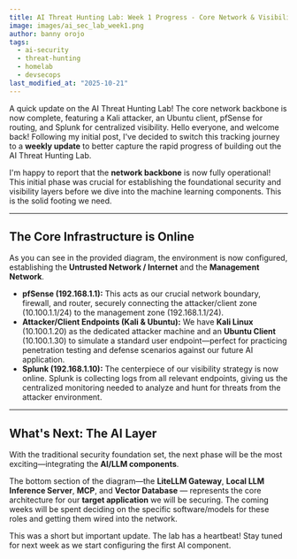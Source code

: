 ```yaml
---
title: AI Threat Hunting Lab: Week 1 Progress - Core Network & Visibility Online
image: images/ai_sec_lab_week1.png
author: banny orojo
tags:
  - ai-security
  - threat-hunting
  - homelab
  - devsecops
last_modified_at: "2025-10-21"
---
```


A quick update on the AI Threat Hunting Lab! The core network backbone is now complete, featuring a Kali attacker, an Ubuntu client, pfSense for routing, and Splunk for centralized visibility.
Hello everyone, and welcome back! Following my initial post, I've decided to switch this tracking journey to a **weekly update** to better capture the rapid progress of building out the AI Threat Hunting Lab.

I'm happy to report that the **network backbone** is now fully operational! This initial phase was crucial for establishing the foundational security and visibility layers before we dive into the machine learning components. This is the solid footing we need.

---

## The Core Infrastructure is Online

As you can see in the provided diagram, the environment is now configured, establishing the **Untrusted Network / Internet** and the **Management Network**.

* **pfSense (192.168.1.1):** This acts as our crucial network boundary, firewall, and router, securely connecting the attacker/client zone (10.100.1.1/24) to the management zone (192.168.1.1/24).
* **Attacker/Client Endpoints (Kali & Ubuntu):** We have **Kali Linux** (10.100.1.20) as the dedicated attacker machine and an **Ubuntu Client** (10.100.1.30) to simulate a standard user endpoint—perfect for practicing penetration testing and defense scenarios against our future AI application.
* **Splunk (192.168.1.10):** The centerpiece of our visibility strategy is now online. Splunk is collecting logs from all relevant endpoints, giving us the centralized monitoring needed to analyze and hunt for threats from the attacker environment.

---

## What's Next: The AI Layer

With the traditional security foundation set, the next phase will be the most exciting—integrating the **AI/LLM components**.

The bottom section of the diagram—the **LiteLLM Gateway**, **Local LLM Inference Server**, **MCP**, and **Vector Database** — represents the core architecture for our **target application** we will be securing. The coming weeks will be spent deciding on the specific software/models for these roles and getting them wired into the network.

This was a short but important update. The lab has a heartbeat! Stay tuned for next week as we start configuring the first AI component.
